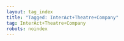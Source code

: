```yaml
---
layout: tag_index
title: "Tagged: InterAct+Theatre+Company"
tag: InterAct+Theatre+Company
robots: noindex
---
```


